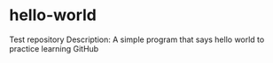 # hello-world
Test repository
Description: A simple program that says hello world to practice learning GitHub
